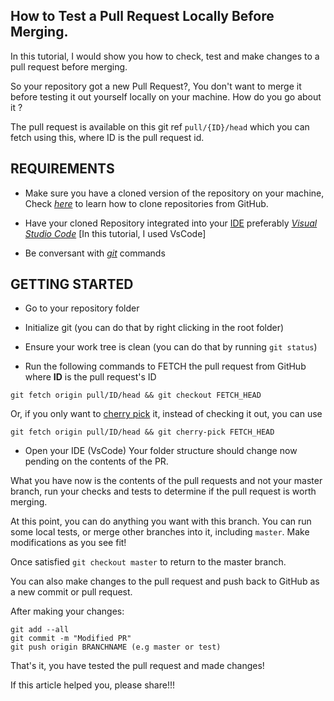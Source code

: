 ## How to Test a Pull Request Locally Before Merging.

In this tutorial, I would show you how to check, test and make changes to a pull request before merging.

So your repository got a new Pull Request?, You don't want to merge it before
testing it out yourself locally on your machine. How do you go about it ?

The pull request is available on this git ref ``pull/{ID}/head`` which you can
fetch using this, where ID is the pull request id.

## REQUIREMENTS

- Make sure you have a cloned version of the repository on your machine,
Check *[here](https://help.github.com/articles/cloning-a-repository/)* to learn
how to clone repositories from GitHub.

- Have your cloned Repository integrated into your
[IDE](https://en.wikipedia.org/wiki/Integrated_development_environment)
preferably *[Visual Studio Code](https://code.visualstudio.com/)* [In this
tutorial, I used VsCode]

- Be conversant with *[git](https://git-scm.com/)* commands

## GETTING STARTED

- Go to your repository folder

- Initialize git (you can do that by right clicking in the root folder)

- Ensure your work tree is clean (you can do that by running `git status`)

- Run the following commands to FETCH the pull request from GitHub where **ID**
is the pull request's ID

```
git fetch origin pull/ID/head && git checkout FETCH_HEAD
```

Or, if you only want to [cherry pick](https://git-scm.com/docs/git-cherry-pick)
it, instead of checking it out, you can use

```
git fetch origin pull/ID/head && git cherry-pick FETCH_HEAD
```

- Open your IDE (VsCode) Your folder structure should change now pending on the
contents of the PR.

What you have now is the contents of the pull requests and not your master
branch, run your checks and tests to determine if the pull request is worth
merging.

At this point, you can do anything you want with this branch. You can run some
local tests, or merge other branches into it, including `master`. Make
modifications as you see fit!

Once satisfied `git checkout master` to return to the master branch.

You can also make changes to the pull request and push back to GitHub as a new
commit or pull request.

After making your changes:

```
git add --all
git commit -m "Modified PR"
git push origin BRANCHNAME (e.g master or test)
```

That's it, you have tested the pull request and made changes!

If this article helped you, please share!!!